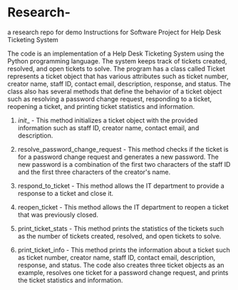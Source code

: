 # Research-
a research repo for demo
Instructions for Software Project for Help Desk Ticketing System

The code is an implementation of a Help Desk Ticketing System using the Python programming language. The system keeps track of tickets created, resolved, and open tickets to solve. 
The program has a class called Ticket represents a ticket object that has various attributes such as ticket number, creator name, staff ID, contact email, description, response, and status. The class also has several methods that define the behavior of a ticket object such as resolving a password change request, responding to a ticket, reopening a ticket, and printing ticket statistics and information.
1.	_init__ - This method initializes a ticket object with the provided information such as staff ID, creator name, contact email, and description.

2.	resolve_password_change_request - This method checks if the ticket is for a password change request and generates a new password. The new password is a combination of the first two characters of the staff ID and the first three characters of the creator's name.

3.	respond_to_ticket - This method allows the IT department to provide a response to a ticket and close it.

4.	reopen_ticket - This method allows the IT department to reopen a ticket that was previously closed.

5.	print_ticket_stats - This method prints the statistics of the tickets such as the number of tickets created, resolved, and open tickets to solve.

6.	print_ticket_info - This method prints the information about a ticket such as ticket number, creator name, staff ID, contact email, description, response, and status.
The code also creates three ticket objects as an example, resolves one ticket for a password change request, and prints the ticket statistics and information.

